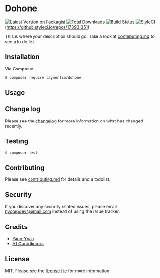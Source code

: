# Dohone

[![Latest Version on Packagist][ico-version]][link-packagist]
[![Total Downloads][ico-downloads]][link-downloads]
[![Build Status][ico-travis]][link-travis]
[![StyleCI][ico-styleci]][link-styleci](https://github.styleci.io/repos/173931351)

This is where your description should go. Take a look at [contributing.md](contributing.md) to see a to do list.

## Installation

Via Composer

``` bash
$ composer require paymentcm/dohone
```

## Usage

## Change log

Please see the [changelog](changelog.md) for more information on what has changed recently.

## Testing

``` bash
$ composer test
```

## Contributing

Please see [contributing.md](contributing.md) for details and a todolist.

## Security

If you discover any security related issues, please email nycorpdev@gmail.com instead of using the issue tracker.

## Credits

- [Yann-Yvan][link-author]
- [All Contributors][link-contributors]

## License

MIT. Please see the [license file](license.md) for more information.

[ico-version]: https://img.shields.io/packagist/v/paymentcm/dohone.svg?style=flat-square
[ico-downloads]: https://img.shields.io/packagist/dt/paymentcm/dohone.svg?style=flat-square
[ico-travis]: https://img.shields.io/travis/paymentcm/dohone/master.svg?style=flat-square
[ico-styleci]: https://styleci.io/repos/12345678/shield

[link-packagist]: https://packagist.org/packages/paymentcm/dohone
[link-downloads]: https://packagist.org/packages/paymentcm/dohone
[link-travis]: https://travis-ci.org/paymentcm/dohone
[link-styleci]: https://styleci.io/repos/12345678
[link-author]: https://github.com/paymentcm
[link-contributors]: ../../contributors
